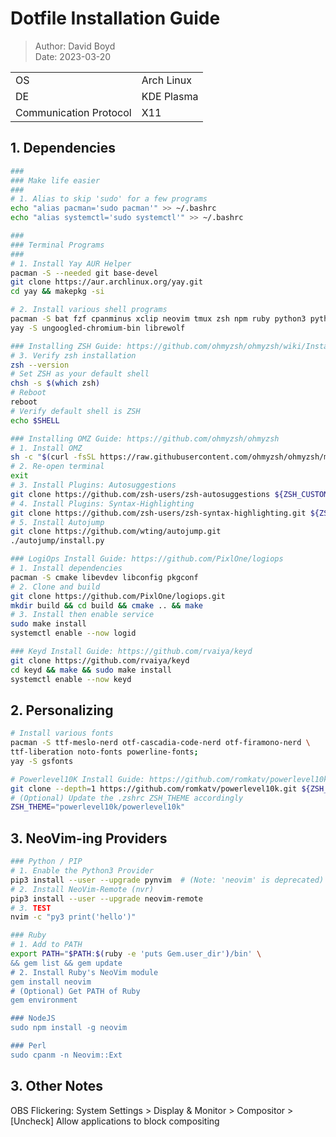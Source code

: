 # Dotfile Installation Guide

> Author: David Boyd<br>
> Date: 2023-03-20

|                        |            |
|------------------------|------------|
| OS                     | Arch Linux |
| DE                     | KDE Plasma |
| Communication Protocol | X11        |

## 1. Dependencies

``` bash
###
### Make life easier
###
# 1. Alias to skip 'sudo' for a few programs
echo "alias pacman='sudo pacman'" >> ~/.bashrc
echo "alias systemctl='sudo systemctl'" >> ~/.bashrc

###
### Terminal Programs
###
# 1. Install Yay AUR Helper
pacman -S --needed git base-devel
git clone https://aur.archlinux.org/yay.git
cd yay && makepkg -si

# 2. Install various shell programs
pacman -S bat fzf cpanminus xclip neovim tmux zsh npm ruby python3 python-pip mlocate firefox qutebrowser virt-manager vivaldi --noconfirm
yay -S ungoogled-chromium-bin librewolf

### Installing ZSH Guide: https://github.com/ohmyzsh/ohmyzsh/wiki/Installing-ZSH
# 3. Verify zsh installation
zsh --version 
# Set ZSH as your default shell
chsh -s $(which zsh)
# Reboot
reboot
# Verify default shell is ZSH
echo $SHELL

### Installing OMZ Guide: https://github.com/ohmyzsh/ohmyzsh
# 1. Install OMZ
sh -c "$(curl -fsSL https://raw.githubusercontent.com/ohmyzsh/ohmyzsh/master/tools/install.sh)"
# 2. Re-open terminal
exit
# 3. Install Plugins: Autosuggestions
git clone https://github.com/zsh-users/zsh-autosuggestions ${ZSH_CUSTOM:-~/.oh-my-zsh/custom}/plugins/zsh-autosuggestions
# 4. Install Plugins: Syntax-Highlighting
git clone https://github.com/zsh-users/zsh-syntax-highlighting.git ${ZSH_CUSTOM:-~/.oh-my-zsh/custom}/plugins/zsh-syntax-highlighting
# 5. Install Autojump
git clone https://github.com/wting/autojump.git
./autojump/install.py

### LogiOps Install Guide: https://github.com/PixlOne/logiops
# 1. Install dependencies
pacman -S cmake libevdev libconfig pkgconf
# 2. Clone and build
git clone https://github.com/PixlOne/logiops.git
mkdir build && cd build && cmake .. && make
# 3. Install then enable service
sudo make install
systemctl enable --now logid

### Keyd Install Guide: https://github.com/rvaiya/keyd
git clone https://github.com/rvaiya/keyd
cd keyd && make && sudo make install
systemctl enable --now keyd
```

## 2. Personalizing

``` bash
# Install various fonts
pacman -S ttf-meslo-nerd otf-cascadia-code-nerd otf-firamono-nerd \
ttf-liberation noto-fonts powerline-fonts;
yay -S gsfonts

# Powerlevel10K Install Guide: https://github.com/romkatv/powerlevel10k
git clone --depth=1 https://github.com/romkatv/powerlevel10k.git ${ZSH_CUSTOM:-$HOME/.oh-my-zsh/custom}/themes/powerlevel10k
# (Optional) Update the .zshrc ZSH_THEME accordingly
ZSH_THEME="powerlevel10k/powerlevel10k"
```

## 3. NeoVim-ing Providers

``` bash
### Python / PIP
# 1. Enable the Python3 Provider
pip3 install --user --upgrade pynvim  # (Note: 'neovim' is deprecated)
# 2. Install NeoVim-Remote (nvr)
pip3 install --user --upgrade neovim-remote
# 3. TEST
nvim -c "py3 print('hello')"

### Ruby
# 1. Add to PATH 
export PATH="$PATH:$(ruby -e 'puts Gem.user_dir')/bin' \
&& gem list && gem update 
# 2. Install Ruby's NeoVim module
gem install neovim
# (Optional) Get PATH of Ruby
gem environment

### NodeJS
sudo npm install -g neovim

### Perl
sudo cpanm -n Neovim::Ext
```

## 3. Other Notes

OBS Flickering: System Settings > Display & Monitor > Compositor > 
[Uncheck] Allow applications to block compositing
